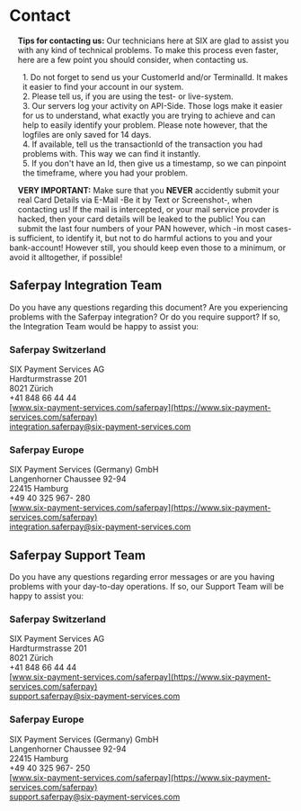 # Contact
<div class="info" style="min-height: 75px;">
  <span class="glyphicon glyphicon-info-sign" style="color: rgb(110, 199, 215);font-size: 55px;height: 75px;float: left;margin-right: 15px;margin-top: 0px;"></span>
  <p><strong><i class="glyphicon glyphicon-hand-right"></i> Tips for contacting us:</strong>
  Our technicians here at SIX are glad to assist you with any kind of technical problems. To make this process even faster, here are a few point you should consider, when contacting us.
  </p>
  <ul style="list-style: none;">
    <li>1. Do not forget to send us your CustomerId and/or TerminalId. It makes it easier to find your account in our system.</li>
    <li>2. Please tell us, if you are using the test- or live-system.</li>
    <li>3. Our servers log your activity on API-Side. Those logs make it easier for us to understand, what exactly you are trying to achieve and can help to easily identify your problem. Please note however, that the logfiles are only saved for 14 days.</li>
    <li>4. If available, tell us the transactionId of the transaction you had problems with. This way we can find it instantly.</li>
    <li>5. If you don't have an Id, then give us a timestamp, so we can pinpoint the timeframe, where you had your problem.</li>
  </ul>
</div>

<div class="danger" style="min-height: 75px;">
  <span class="glyphicon glyphicon-remove-sign" style="color: rgb(224, 122, 105);font-size: 55px;height: 75px;float: left;margin-right: 15px;margin-top: 0px;"></span>
  <p><strong>VERY IMPORTANT:</strong> Make sure that you <strong>NEVER</strong> accidently submit your real Card Details via E-Mail -Be it by Text or Screenshot-, when contacting us! If the mail is intercepted, or your mail service provder is hacked, then your card details will be leaked to the public! You can submit the last four numbers of your PAN however, which -in most cases- is sufficient, to identify it, but not to do harmful actions to you and your bank-account! However still, you should keep even those to a minimum, or avoid it alltogether, if possible!</p>
</div>

## Saferpay Integration Team

Do you have any questions regarding this document? Are you experiencing problems with the Saferpay integration? Or do you require support? If so, the Integration Team would be happy to assist you:

### Saferpay Switzerland

SIX Payment Services AG<br/>
Hardturmstrasse 201<br/>
8021 Zürich<br/>
+41 848 66 44 44<br/>
[www.six-payment-services.com/saferpay](https://www.six-payment-services.com/saferpay)<br/>
[integration.saferpay@six-payment-services.com](mailto:integration.saferpay@six-payment-services.com)


### Saferpay Europe

SIX Payment Services (Germany) GmbH<br/>
Langenhorner Chaussee 92-94<br/>
22415 Hamburg<br/>
+49 40 325 967- 280<br/>
[www.six-payment-services.com/saferpay](https://www.six-payment-services.com/saferpay)<br/>
[integration.saferpay@six-payment-services.com](mailto:integration.saferpay@six-payment-services.com)


## Saferpay Support Team
Do you have any questions regarding error messages or are you having problems with your day-to-day operations. If so, our Support Team will be happy to assist you:

### Saferpay Switzerland <br />
SIX Payment Services AG <br />
Hardturmstrasse 201 <br />
8021 Zürich <br />
+41 848 66 44 44 <br />
[www.six-payment-services.com/saferpay](https://www.six-payment-services.com/saferpay) <br /> 
[support.saferpay@six-payment-services.com](mailto:support.saferpay@six-payment-services.com) <br />

### Saferpay Europe
SIX Payment Services (Germany) GmbH <br />
Langenhorner Chaussee 92-94 <br />
22415 Hamburg <br />
+49 40 325 967- 250 <br />
[www.six-payment-services.com/saferpay](https://www.six-payment-services.com/saferpay) <br /> 
[support.saferpay@six-payment-services.com](mailto:support.saferpay@six-payment-services.com) <br />

